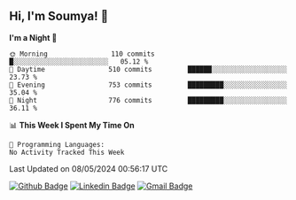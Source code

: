## Hi, I'm Soumya! 👋

<!--START_SECTION:waka-->
**I'm a Night 🦉** 

```text
🌞 Morning                110 commits         █░░░░░░░░░░░░░░░░░░░░░░░░   05.12 % 
🌆 Daytime                510 commits         ██████░░░░░░░░░░░░░░░░░░░   23.73 % 
🌃 Evening                753 commits         █████████░░░░░░░░░░░░░░░░   35.04 % 
🌙 Night                  776 commits         █████████░░░░░░░░░░░░░░░░   36.11 % 
```


📊 **This Week I Spent My Time On** 

```text
💬 Programming Languages: 
No Activity Tracked This Week
```


 Last Updated on 08/05/2024 00:56:17 UTC
<!--END_SECTION:waka-->

[![Github Badge](https://img.shields.io/badge/-rubyruins-grey?style=for-the-badge&logo=github&logoColor=white&link=https://github.com/rubyruins/)](https://www.github.com/rubyruins/) 
[![Linkedin Badge](https://img.shields.io/badge/-Soumya%20Parekh-0072b1?style=for-the-badge&logo=Linkedin&logoColor=white&link=https://www.linkedin.com/in/Soumya-Parekh/)](https://www.linkedin.com/in/Soumya-Parekh/) 
[![Gmail Badge](https://img.shields.io/badge/-soumyaparekh.me@gmail.com-c14438?style=for-the-badge&logo=Gmail&logoColor=white&link=mailto:soumyaparekh.me@gmail.com)](mailto:soumyaparekh.me@gmail.com) 
